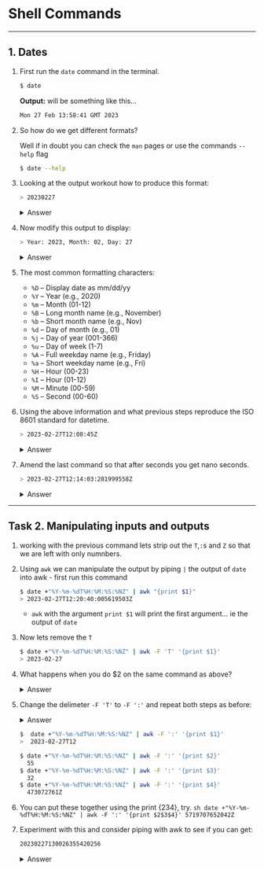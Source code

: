 # Shell Commands

---
## 1. Dates

1. First run the `date` command in the terminal.

   ```sh
   $ date
   ```
   **Output:** will be something like this...

   ```sh
   Mon 27 Feb 13:58:41 GMT 2023
   ```
2. So how do we get different formats?

   Well if in doubt you can check the `man` pages or use the commands `--help` flag

   ```sh
   $ date --help
   ```

3. Looking at the output workout how to produce this format:

   ```sh
   > 20230227
   ```

   <details>
   <summary>Answer</summary>

   ```sh
   date +"%Y%m%d"
   ```

   </details>


4. Now modify this output to display:

   ```sh
   > Year: 2023, Month: 02, Day: 27
   ```

   <details>
   <summary>Answer</summary>

   ```sh
   date +"Year: %Y, Month: %m, Day: %d"
   ```

   </details>

5. The most common formatting characters:
   - `%D` – Display date as mm/dd/yy
   - `%Y` – Year (e.g., 2020)
   - `%m` – Month (01-12)
   - `%B` – Long month name (e.g., November)
   - `%b` – Short month name (e.g., Nov)
   - `%d` – Day of month (e.g., 01)
   - `%j` – Day of year (001-366)
   - `%u` – Day of week (1-7)
   - `%A` – Full weekday name (e.g., Friday)
   - `%a` – Short weekday name (e.g., Fri)
   - `%H` – Hour (00-23)
   - `%I` – Hour (01-12)
   - `%M` – Minute (00-59)
   - `%S` – Second (00-60)

6. Using the above information and what previous steps reproduce the ISO 8601 standard for datetime. 

   ```sh
   > 2023-02-27T12:08:45Z
   ```

   <details>
   <summary>Answer</summary>

   ```sh
   $ date +"%Y-%m-%dT%H:%M:%S:%NZ"
   ```

   - `%Y` – Year (e.g., 2020)
   - `%m` – Month (01-12)
   - `%d` – Day of month (e.g., 01)
   - `T` – self delimeter
   - `%H` – Hour (00-23)
   - `:` – self delimeter
   - `%M` – Minute (00-59)
   - `:` – self delimeter
   - `%S` – Second (00-60)
   - `Z` – self delimeter
   </details>

7. Amend the last command so that after seconds you get nano seconds.
   
   ```sh
   > 2023-02-27T12:14:03:281999558Z
   ```

   <details>
   <summary>Answer</summary>
   
   ```sh
   $ date +"%Y-%m-%dT%H:%M:%S:%NZ"
   ```

   - `%Y` – Year (e.g., 2020)
   - `%m` – Month (01-12)
   - `%d` – Day of month (e.g., 01)
   - `T` – self delimeter
   - `%H` – Hour (00-23)
   - `:` – self delimeter
   - `%M` – Minute (00-59)
   - `:` – self delimeter
   - `%S` – Second (00-60)
   - `:` – self delimeter
   - `%N` – nanoseconds (000000000..999999999)
   - `Z` – self delimeter
   </details>

----- 

## Task 2. Manipulating inputs and outputs

   1. working with the previous command lets strip out the `T`,`:`s and `Z` so that we are left with only numnbers.
   
   2. Using `awk` we can manipulate the output by piping `|` the output of `date` into awk
    - first run this command
      ```sh
      $ date +"%Y-%m-%dT%H:%M:%S:%NZ" | awk "{print $1}" 
      > 2023-02-27T12:20:40:005619503Z   
      ``` 
      - `awk` with the argument `print $1` will print the first argument... ie the output of `date`
   3. Now lets remove the `T`
      ```sh
      $ date +"%Y-%m-%dT%H:%M:%S:%NZ" | awk -F 'T' '{print $1}'
      > 2023-02-27
      ```
   4. What happens when you do $2 on the same command as above?
      <details>
      <summary>Answer</summary>

      ```sh
      > 12:50:48:341942600Z
      ``` 
      This is because the input has been split and now 
      - $1 = 2023-02-27
      - $2 = 12:20:40:005619503Z

      </details>

   5. Change the delimeter `-F 'T'` to `-F ':'` and repeat both steps as before:
      <details>
      <summary>Answer</details>
      
      ```sh
      $  date +"%Y-%m-%dT%H:%M:%S:%NZ" | awk -F ':' '{print $1}'
      >  2023-02-27T12
      ```

      ```sh
      $ date +"%Y-%m-%dT%H:%M:%S:%NZ" | awk -F ':' '{print $2}'
        55
      $ date +"%Y-%m-%dT%H:%M:%S:%NZ" | awk -F ':' '{print $3}'
        32
      $ date +"%Y-%m-%dT%H:%M:%S:%NZ" | awk -F ':' '{print $4}'
        473072761Z
      ```
      </details>

   6. You can put these together using the print {$2$3$4$}, try.
     ```sh
     date +"%Y-%m-%dT%H:%M:%S:%NZ" | awk -F ':' '{print $2$3$4}'
     5719707652042Z
     ```
  7. Experiment with this and consider piping with awk to see if you can get:
 
     ```sh
     20230227130026355420256
     ```
     
     <details>
     <summary>Answer</summary>
     
     ```sh
     $ date +"%Y-%m-%dT%H:%M:%S:%NZ" | awk -F '[-T:Z]' '{print $1$2$3$4$5$6$7$8$9}'
     20230227130026355420256
     ``` 
     
     </details>


    